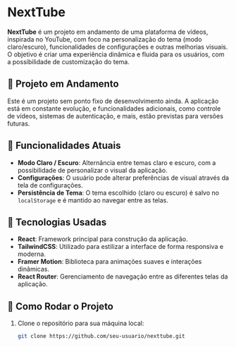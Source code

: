 # NextTube

**NextTube** é um projeto em andamento de uma plataforma de vídeos, inspirada no YouTube, com foco na personalização do tema (modo claro/escuro), funcionalidades de configurações e outras melhorias visuais. O objetivo é criar uma experiência dinâmica e fluida para os usuários, com a possibilidade de customização do tema.

## 🚧 Projeto em Andamento

Este é um projeto sem ponto fixo de desenvolvimento ainda. A aplicação está em constante evolução, e funcionalidades adicionais, como controle de vídeos, sistemas de autenticação, e mais, estão previstas para versões futuras.

## 📜 Funcionalidades Atuais

- **Modo Claro / Escuro**: Alternância entre temas claro e escuro, com a possibilidade de personalizar o visual da aplicação.
- **Configurações**: O usuário pode alterar preferências de visual através da tela de configurações.
- **Persistência de Tema**: O tema escolhido (claro ou escuro) é salvo no `localStorage` e é mantido ao navegar entre as telas.

## 🔧 Tecnologias Usadas

- **React**: Framework principal para construção da aplicação.
- **TailwindCSS**: Utilizado para estilizar a interface de forma responsiva e moderna.
- **Framer Motion**: Biblioteca para animações suaves e interações dinâmicas.
- **React Router**: Gerenciamento de navegação entre as diferentes telas da aplicação.

## 🚀 Como Rodar o Projeto

1. Clone o repositório para sua máquina local:
   ```bash
   git clone https://github.com/seu-usuario/nexttube.git
